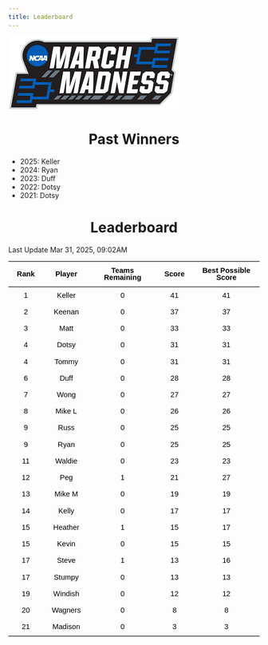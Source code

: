 ```yaml
---
title: Leaderboard
---
```


<link href="/rmarkdown-libs/tabwid/tabwid.css" rel="stylesheet" />
<script src="/rmarkdown-libs/tabwid/tabwid.js"></script>
<style type="text/css">
h1 {
  text-align: center;
}
</style>

![](march_madness_logo.png)

# Past Winners

- 2025: Keller
- 2024: Ryan
- 2023: Duff
- 2022: Dotsy
- 2021: Dotsy

# Leaderboard

Last Update Mar 31, 2025, 09:02AM

<div class="tabwid"><style>.cl-6b60e4b0{}.cl-6b5d05fc{font-family:'Helvetica';font-size:11pt;font-weight:bold;font-style:normal;text-decoration:none;color:rgba(0, 0, 0, 1.00);background-color:transparent;}.cl-6b5d0610{font-family:'Helvetica';font-size:11pt;font-weight:normal;font-style:normal;text-decoration:none;color:rgba(0, 0, 0, 1.00);background-color:transparent;}.cl-6b5e8a76{margin:0;text-align:center;border-bottom: 0 solid rgba(0, 0, 0, 1.00);border-top: 0 solid rgba(0, 0, 0, 1.00);border-left: 0 solid rgba(0, 0, 0, 1.00);border-right: 0 solid rgba(0, 0, 0, 1.00);padding-bottom:5pt;padding-top:5pt;padding-left:5pt;padding-right:5pt;line-height: 1;background-color:transparent;}.cl-6b5e95d4{width:0.659in;background-color:transparent;vertical-align: middle;border-bottom: 1.5pt solid rgba(102, 102, 102, 1.00);border-top: 1.5pt solid rgba(102, 102, 102, 1.00);border-left: 0 solid rgba(0, 0, 0, 1.00);border-right: 0 solid rgba(0, 0, 0, 1.00);margin-bottom:0;margin-top:0;margin-left:0;margin-right:0;}.cl-6b5e95de{width:0.897in;background-color:transparent;vertical-align: middle;border-bottom: 1.5pt solid rgba(102, 102, 102, 1.00);border-top: 1.5pt solid rgba(102, 102, 102, 1.00);border-left: 0 solid rgba(0, 0, 0, 1.00);border-right: 0 solid rgba(0, 0, 0, 1.00);margin-bottom:0;margin-top:0;margin-left:0;margin-right:0;}.cl-6b5e95df{width:1.593in;background-color:transparent;vertical-align: middle;border-bottom: 1.5pt solid rgba(102, 102, 102, 1.00);border-top: 1.5pt solid rgba(102, 102, 102, 1.00);border-left: 0 solid rgba(0, 0, 0, 1.00);border-right: 0 solid rgba(0, 0, 0, 1.00);margin-bottom:0;margin-top:0;margin-left:0;margin-right:0;}.cl-6b5e95e0{width:0.71in;background-color:transparent;vertical-align: middle;border-bottom: 1.5pt solid rgba(102, 102, 102, 1.00);border-top: 1.5pt solid rgba(102, 102, 102, 1.00);border-left: 0 solid rgba(0, 0, 0, 1.00);border-right: 0 solid rgba(0, 0, 0, 1.00);margin-bottom:0;margin-top:0;margin-left:0;margin-right:0;}.cl-6b5e95e8{width:1.754in;background-color:transparent;vertical-align: middle;border-bottom: 1.5pt solid rgba(102, 102, 102, 1.00);border-top: 1.5pt solid rgba(102, 102, 102, 1.00);border-left: 0 solid rgba(0, 0, 0, 1.00);border-right: 0 solid rgba(0, 0, 0, 1.00);margin-bottom:0;margin-top:0;margin-left:0;margin-right:0;}.cl-6b5e95e9{width:0.659in;background-color:transparent;vertical-align: middle;border-bottom: 0 solid rgba(0, 0, 0, 1.00);border-top: 0 solid rgba(0, 0, 0, 1.00);border-left: 0 solid rgba(0, 0, 0, 1.00);border-right: 0 solid rgba(0, 0, 0, 1.00);margin-bottom:0;margin-top:0;margin-left:0;margin-right:0;}.cl-6b5e95ea{width:0.897in;background-color:transparent;vertical-align: middle;border-bottom: 0 solid rgba(0, 0, 0, 1.00);border-top: 0 solid rgba(0, 0, 0, 1.00);border-left: 0 solid rgba(0, 0, 0, 1.00);border-right: 0 solid rgba(0, 0, 0, 1.00);margin-bottom:0;margin-top:0;margin-left:0;margin-right:0;}.cl-6b5e95eb{width:1.593in;background-color:transparent;vertical-align: middle;border-bottom: 0 solid rgba(0, 0, 0, 1.00);border-top: 0 solid rgba(0, 0, 0, 1.00);border-left: 0 solid rgba(0, 0, 0, 1.00);border-right: 0 solid rgba(0, 0, 0, 1.00);margin-bottom:0;margin-top:0;margin-left:0;margin-right:0;}.cl-6b5e95f2{width:0.71in;background-color:transparent;vertical-align: middle;border-bottom: 0 solid rgba(0, 0, 0, 1.00);border-top: 0 solid rgba(0, 0, 0, 1.00);border-left: 0 solid rgba(0, 0, 0, 1.00);border-right: 0 solid rgba(0, 0, 0, 1.00);margin-bottom:0;margin-top:0;margin-left:0;margin-right:0;}.cl-6b5e95f3{width:1.754in;background-color:transparent;vertical-align: middle;border-bottom: 0 solid rgba(0, 0, 0, 1.00);border-top: 0 solid rgba(0, 0, 0, 1.00);border-left: 0 solid rgba(0, 0, 0, 1.00);border-right: 0 solid rgba(0, 0, 0, 1.00);margin-bottom:0;margin-top:0;margin-left:0;margin-right:0;}.cl-6b5e95f4{width:0.659in;background-color:transparent;vertical-align: middle;border-bottom: 0 solid rgba(0, 0, 0, 1.00);border-top: 0 solid rgba(0, 0, 0, 1.00);border-left: 0 solid rgba(0, 0, 0, 1.00);border-right: 0 solid rgba(0, 0, 0, 1.00);margin-bottom:0;margin-top:0;margin-left:0;margin-right:0;}.cl-6b5e95f5{width:0.897in;background-color:transparent;vertical-align: middle;border-bottom: 0 solid rgba(0, 0, 0, 1.00);border-top: 0 solid rgba(0, 0, 0, 1.00);border-left: 0 solid rgba(0, 0, 0, 1.00);border-right: 0 solid rgba(0, 0, 0, 1.00);margin-bottom:0;margin-top:0;margin-left:0;margin-right:0;}.cl-6b5e95fc{width:1.593in;background-color:transparent;vertical-align: middle;border-bottom: 0 solid rgba(0, 0, 0, 1.00);border-top: 0 solid rgba(0, 0, 0, 1.00);border-left: 0 solid rgba(0, 0, 0, 1.00);border-right: 0 solid rgba(0, 0, 0, 1.00);margin-bottom:0;margin-top:0;margin-left:0;margin-right:0;}.cl-6b5e95fd{width:0.71in;background-color:transparent;vertical-align: middle;border-bottom: 0 solid rgba(0, 0, 0, 1.00);border-top: 0 solid rgba(0, 0, 0, 1.00);border-left: 0 solid rgba(0, 0, 0, 1.00);border-right: 0 solid rgba(0, 0, 0, 1.00);margin-bottom:0;margin-top:0;margin-left:0;margin-right:0;}.cl-6b5e95fe{width:1.754in;background-color:transparent;vertical-align: middle;border-bottom: 0 solid rgba(0, 0, 0, 1.00);border-top: 0 solid rgba(0, 0, 0, 1.00);border-left: 0 solid rgba(0, 0, 0, 1.00);border-right: 0 solid rgba(0, 0, 0, 1.00);margin-bottom:0;margin-top:0;margin-left:0;margin-right:0;}.cl-6b5e9606{width:0.659in;background-color:transparent;vertical-align: middle;border-bottom: 0 solid rgba(0, 0, 0, 1.00);border-top: 0 solid rgba(0, 0, 0, 1.00);border-left: 0 solid rgba(0, 0, 0, 1.00);border-right: 0 solid rgba(0, 0, 0, 1.00);margin-bottom:0;margin-top:0;margin-left:0;margin-right:0;}.cl-6b5e9607{width:0.897in;background-color:transparent;vertical-align: middle;border-bottom: 0 solid rgba(0, 0, 0, 1.00);border-top: 0 solid rgba(0, 0, 0, 1.00);border-left: 0 solid rgba(0, 0, 0, 1.00);border-right: 0 solid rgba(0, 0, 0, 1.00);margin-bottom:0;margin-top:0;margin-left:0;margin-right:0;}.cl-6b5e9610{width:1.593in;background-color:transparent;vertical-align: middle;border-bottom: 0 solid rgba(0, 0, 0, 1.00);border-top: 0 solid rgba(0, 0, 0, 1.00);border-left: 0 solid rgba(0, 0, 0, 1.00);border-right: 0 solid rgba(0, 0, 0, 1.00);margin-bottom:0;margin-top:0;margin-left:0;margin-right:0;}.cl-6b5e9611{width:0.71in;background-color:transparent;vertical-align: middle;border-bottom: 0 solid rgba(0, 0, 0, 1.00);border-top: 0 solid rgba(0, 0, 0, 1.00);border-left: 0 solid rgba(0, 0, 0, 1.00);border-right: 0 solid rgba(0, 0, 0, 1.00);margin-bottom:0;margin-top:0;margin-left:0;margin-right:0;}.cl-6b5e961a{width:1.754in;background-color:transparent;vertical-align: middle;border-bottom: 0 solid rgba(0, 0, 0, 1.00);border-top: 0 solid rgba(0, 0, 0, 1.00);border-left: 0 solid rgba(0, 0, 0, 1.00);border-right: 0 solid rgba(0, 0, 0, 1.00);margin-bottom:0;margin-top:0;margin-left:0;margin-right:0;}.cl-6b5e961b{width:0.659in;background-color:transparent;vertical-align: middle;border-bottom: 0 solid rgba(0, 0, 0, 1.00);border-top: 0 solid rgba(0, 0, 0, 1.00);border-left: 0 solid rgba(0, 0, 0, 1.00);border-right: 0 solid rgba(0, 0, 0, 1.00);margin-bottom:0;margin-top:0;margin-left:0;margin-right:0;}.cl-6b5e9624{width:0.897in;background-color:transparent;vertical-align: middle;border-bottom: 0 solid rgba(0, 0, 0, 1.00);border-top: 0 solid rgba(0, 0, 0, 1.00);border-left: 0 solid rgba(0, 0, 0, 1.00);border-right: 0 solid rgba(0, 0, 0, 1.00);margin-bottom:0;margin-top:0;margin-left:0;margin-right:0;}.cl-6b5e9625{width:1.593in;background-color:transparent;vertical-align: middle;border-bottom: 0 solid rgba(0, 0, 0, 1.00);border-top: 0 solid rgba(0, 0, 0, 1.00);border-left: 0 solid rgba(0, 0, 0, 1.00);border-right: 0 solid rgba(0, 0, 0, 1.00);margin-bottom:0;margin-top:0;margin-left:0;margin-right:0;}.cl-6b5e9626{width:0.71in;background-color:transparent;vertical-align: middle;border-bottom: 0 solid rgba(0, 0, 0, 1.00);border-top: 0 solid rgba(0, 0, 0, 1.00);border-left: 0 solid rgba(0, 0, 0, 1.00);border-right: 0 solid rgba(0, 0, 0, 1.00);margin-bottom:0;margin-top:0;margin-left:0;margin-right:0;}.cl-6b5e9627{width:1.754in;background-color:transparent;vertical-align: middle;border-bottom: 0 solid rgba(0, 0, 0, 1.00);border-top: 0 solid rgba(0, 0, 0, 1.00);border-left: 0 solid rgba(0, 0, 0, 1.00);border-right: 0 solid rgba(0, 0, 0, 1.00);margin-bottom:0;margin-top:0;margin-left:0;margin-right:0;}.cl-6b5e962e{width:0.659in;background-color:transparent;vertical-align: middle;border-bottom: 0 solid rgba(0, 0, 0, 1.00);border-top: 0 solid rgba(0, 0, 0, 1.00);border-left: 0 solid rgba(0, 0, 0, 1.00);border-right: 0 solid rgba(0, 0, 0, 1.00);margin-bottom:0;margin-top:0;margin-left:0;margin-right:0;}.cl-6b5e962f{width:0.897in;background-color:transparent;vertical-align: middle;border-bottom: 0 solid rgba(0, 0, 0, 1.00);border-top: 0 solid rgba(0, 0, 0, 1.00);border-left: 0 solid rgba(0, 0, 0, 1.00);border-right: 0 solid rgba(0, 0, 0, 1.00);margin-bottom:0;margin-top:0;margin-left:0;margin-right:0;}.cl-6b5e9630{width:1.593in;background-color:transparent;vertical-align: middle;border-bottom: 0 solid rgba(0, 0, 0, 1.00);border-top: 0 solid rgba(0, 0, 0, 1.00);border-left: 0 solid rgba(0, 0, 0, 1.00);border-right: 0 solid rgba(0, 0, 0, 1.00);margin-bottom:0;margin-top:0;margin-left:0;margin-right:0;}.cl-6b5e9638{width:0.71in;background-color:transparent;vertical-align: middle;border-bottom: 0 solid rgba(0, 0, 0, 1.00);border-top: 0 solid rgba(0, 0, 0, 1.00);border-left: 0 solid rgba(0, 0, 0, 1.00);border-right: 0 solid rgba(0, 0, 0, 1.00);margin-bottom:0;margin-top:0;margin-left:0;margin-right:0;}.cl-6b5e9639{width:1.754in;background-color:transparent;vertical-align: middle;border-bottom: 0 solid rgba(0, 0, 0, 1.00);border-top: 0 solid rgba(0, 0, 0, 1.00);border-left: 0 solid rgba(0, 0, 0, 1.00);border-right: 0 solid rgba(0, 0, 0, 1.00);margin-bottom:0;margin-top:0;margin-left:0;margin-right:0;}.cl-6b5e963a{width:0.659in;background-color:transparent;vertical-align: middle;border-bottom: 0 solid rgba(0, 0, 0, 1.00);border-top: 0 solid rgba(0, 0, 0, 1.00);border-left: 0 solid rgba(0, 0, 0, 1.00);border-right: 0 solid rgba(0, 0, 0, 1.00);margin-bottom:0;margin-top:0;margin-left:0;margin-right:0;}.cl-6b5e963b{width:0.897in;background-color:transparent;vertical-align: middle;border-bottom: 0 solid rgba(0, 0, 0, 1.00);border-top: 0 solid rgba(0, 0, 0, 1.00);border-left: 0 solid rgba(0, 0, 0, 1.00);border-right: 0 solid rgba(0, 0, 0, 1.00);margin-bottom:0;margin-top:0;margin-left:0;margin-right:0;}.cl-6b5e9642{width:1.593in;background-color:transparent;vertical-align: middle;border-bottom: 0 solid rgba(0, 0, 0, 1.00);border-top: 0 solid rgba(0, 0, 0, 1.00);border-left: 0 solid rgba(0, 0, 0, 1.00);border-right: 0 solid rgba(0, 0, 0, 1.00);margin-bottom:0;margin-top:0;margin-left:0;margin-right:0;}.cl-6b5e9643{width:0.71in;background-color:transparent;vertical-align: middle;border-bottom: 0 solid rgba(0, 0, 0, 1.00);border-top: 0 solid rgba(0, 0, 0, 1.00);border-left: 0 solid rgba(0, 0, 0, 1.00);border-right: 0 solid rgba(0, 0, 0, 1.00);margin-bottom:0;margin-top:0;margin-left:0;margin-right:0;}.cl-6b5e9644{width:1.754in;background-color:transparent;vertical-align: middle;border-bottom: 0 solid rgba(0, 0, 0, 1.00);border-top: 0 solid rgba(0, 0, 0, 1.00);border-left: 0 solid rgba(0, 0, 0, 1.00);border-right: 0 solid rgba(0, 0, 0, 1.00);margin-bottom:0;margin-top:0;margin-left:0;margin-right:0;}.cl-6b5e964c{width:0.659in;background-color:transparent;vertical-align: middle;border-bottom: 0 solid rgba(0, 0, 0, 1.00);border-top: 0 solid rgba(0, 0, 0, 1.00);border-left: 0 solid rgba(0, 0, 0, 1.00);border-right: 0 solid rgba(0, 0, 0, 1.00);margin-bottom:0;margin-top:0;margin-left:0;margin-right:0;}.cl-6b5e964d{width:0.897in;background-color:transparent;vertical-align: middle;border-bottom: 0 solid rgba(0, 0, 0, 1.00);border-top: 0 solid rgba(0, 0, 0, 1.00);border-left: 0 solid rgba(0, 0, 0, 1.00);border-right: 0 solid rgba(0, 0, 0, 1.00);margin-bottom:0;margin-top:0;margin-left:0;margin-right:0;}.cl-6b5e964e{width:1.593in;background-color:transparent;vertical-align: middle;border-bottom: 0 solid rgba(0, 0, 0, 1.00);border-top: 0 solid rgba(0, 0, 0, 1.00);border-left: 0 solid rgba(0, 0, 0, 1.00);border-right: 0 solid rgba(0, 0, 0, 1.00);margin-bottom:0;margin-top:0;margin-left:0;margin-right:0;}.cl-6b5e964f{width:0.71in;background-color:transparent;vertical-align: middle;border-bottom: 0 solid rgba(0, 0, 0, 1.00);border-top: 0 solid rgba(0, 0, 0, 1.00);border-left: 0 solid rgba(0, 0, 0, 1.00);border-right: 0 solid rgba(0, 0, 0, 1.00);margin-bottom:0;margin-top:0;margin-left:0;margin-right:0;}.cl-6b5e9656{width:1.754in;background-color:transparent;vertical-align: middle;border-bottom: 0 solid rgba(0, 0, 0, 1.00);border-top: 0 solid rgba(0, 0, 0, 1.00);border-left: 0 solid rgba(0, 0, 0, 1.00);border-right: 0 solid rgba(0, 0, 0, 1.00);margin-bottom:0;margin-top:0;margin-left:0;margin-right:0;}.cl-6b5e9657{width:0.659in;background-color:transparent;vertical-align: middle;border-bottom: 0 solid rgba(0, 0, 0, 1.00);border-top: 0 solid rgba(0, 0, 0, 1.00);border-left: 0 solid rgba(0, 0, 0, 1.00);border-right: 0 solid rgba(0, 0, 0, 1.00);margin-bottom:0;margin-top:0;margin-left:0;margin-right:0;}.cl-6b5e9658{width:0.897in;background-color:transparent;vertical-align: middle;border-bottom: 0 solid rgba(0, 0, 0, 1.00);border-top: 0 solid rgba(0, 0, 0, 1.00);border-left: 0 solid rgba(0, 0, 0, 1.00);border-right: 0 solid rgba(0, 0, 0, 1.00);margin-bottom:0;margin-top:0;margin-left:0;margin-right:0;}.cl-6b5e9659{width:1.593in;background-color:transparent;vertical-align: middle;border-bottom: 0 solid rgba(0, 0, 0, 1.00);border-top: 0 solid rgba(0, 0, 0, 1.00);border-left: 0 solid rgba(0, 0, 0, 1.00);border-right: 0 solid rgba(0, 0, 0, 1.00);margin-bottom:0;margin-top:0;margin-left:0;margin-right:0;}.cl-6b5e9660{width:0.71in;background-color:transparent;vertical-align: middle;border-bottom: 0 solid rgba(0, 0, 0, 1.00);border-top: 0 solid rgba(0, 0, 0, 1.00);border-left: 0 solid rgba(0, 0, 0, 1.00);border-right: 0 solid rgba(0, 0, 0, 1.00);margin-bottom:0;margin-top:0;margin-left:0;margin-right:0;}.cl-6b5e9661{width:1.754in;background-color:transparent;vertical-align: middle;border-bottom: 0 solid rgba(0, 0, 0, 1.00);border-top: 0 solid rgba(0, 0, 0, 1.00);border-left: 0 solid rgba(0, 0, 0, 1.00);border-right: 0 solid rgba(0, 0, 0, 1.00);margin-bottom:0;margin-top:0;margin-left:0;margin-right:0;}.cl-6b5e966a{width:0.659in;background-color:transparent;vertical-align: middle;border-bottom: 0 solid rgba(0, 0, 0, 1.00);border-top: 0 solid rgba(0, 0, 0, 1.00);border-left: 0 solid rgba(0, 0, 0, 1.00);border-right: 0 solid rgba(0, 0, 0, 1.00);margin-bottom:0;margin-top:0;margin-left:0;margin-right:0;}.cl-6b5e966b{width:0.897in;background-color:transparent;vertical-align: middle;border-bottom: 0 solid rgba(0, 0, 0, 1.00);border-top: 0 solid rgba(0, 0, 0, 1.00);border-left: 0 solid rgba(0, 0, 0, 1.00);border-right: 0 solid rgba(0, 0, 0, 1.00);margin-bottom:0;margin-top:0;margin-left:0;margin-right:0;}.cl-6b5e9674{width:1.593in;background-color:transparent;vertical-align: middle;border-bottom: 0 solid rgba(0, 0, 0, 1.00);border-top: 0 solid rgba(0, 0, 0, 1.00);border-left: 0 solid rgba(0, 0, 0, 1.00);border-right: 0 solid rgba(0, 0, 0, 1.00);margin-bottom:0;margin-top:0;margin-left:0;margin-right:0;}.cl-6b5e9675{width:0.71in;background-color:transparent;vertical-align: middle;border-bottom: 0 solid rgba(0, 0, 0, 1.00);border-top: 0 solid rgba(0, 0, 0, 1.00);border-left: 0 solid rgba(0, 0, 0, 1.00);border-right: 0 solid rgba(0, 0, 0, 1.00);margin-bottom:0;margin-top:0;margin-left:0;margin-right:0;}.cl-6b5e9676{width:1.754in;background-color:transparent;vertical-align: middle;border-bottom: 0 solid rgba(0, 0, 0, 1.00);border-top: 0 solid rgba(0, 0, 0, 1.00);border-left: 0 solid rgba(0, 0, 0, 1.00);border-right: 0 solid rgba(0, 0, 0, 1.00);margin-bottom:0;margin-top:0;margin-left:0;margin-right:0;}.cl-6b5e9677{width:0.659in;background-color:transparent;vertical-align: middle;border-bottom: 0 solid rgba(0, 0, 0, 1.00);border-top: 0 solid rgba(0, 0, 0, 1.00);border-left: 0 solid rgba(0, 0, 0, 1.00);border-right: 0 solid rgba(0, 0, 0, 1.00);margin-bottom:0;margin-top:0;margin-left:0;margin-right:0;}.cl-6b5e967e{width:0.897in;background-color:transparent;vertical-align: middle;border-bottom: 0 solid rgba(0, 0, 0, 1.00);border-top: 0 solid rgba(0, 0, 0, 1.00);border-left: 0 solid rgba(0, 0, 0, 1.00);border-right: 0 solid rgba(0, 0, 0, 1.00);margin-bottom:0;margin-top:0;margin-left:0;margin-right:0;}.cl-6b5e967f{width:1.593in;background-color:transparent;vertical-align: middle;border-bottom: 0 solid rgba(0, 0, 0, 1.00);border-top: 0 solid rgba(0, 0, 0, 1.00);border-left: 0 solid rgba(0, 0, 0, 1.00);border-right: 0 solid rgba(0, 0, 0, 1.00);margin-bottom:0;margin-top:0;margin-left:0;margin-right:0;}.cl-6b5e9680{width:0.71in;background-color:transparent;vertical-align: middle;border-bottom: 0 solid rgba(0, 0, 0, 1.00);border-top: 0 solid rgba(0, 0, 0, 1.00);border-left: 0 solid rgba(0, 0, 0, 1.00);border-right: 0 solid rgba(0, 0, 0, 1.00);margin-bottom:0;margin-top:0;margin-left:0;margin-right:0;}.cl-6b5e9688{width:1.754in;background-color:transparent;vertical-align: middle;border-bottom: 0 solid rgba(0, 0, 0, 1.00);border-top: 0 solid rgba(0, 0, 0, 1.00);border-left: 0 solid rgba(0, 0, 0, 1.00);border-right: 0 solid rgba(0, 0, 0, 1.00);margin-bottom:0;margin-top:0;margin-left:0;margin-right:0;}.cl-6b5e9689{width:0.659in;background-color:transparent;vertical-align: middle;border-bottom: 1.5pt solid rgba(102, 102, 102, 1.00);border-top: 0 solid rgba(0, 0, 0, 1.00);border-left: 0 solid rgba(0, 0, 0, 1.00);border-right: 0 solid rgba(0, 0, 0, 1.00);margin-bottom:0;margin-top:0;margin-left:0;margin-right:0;}.cl-6b5e968a{width:0.897in;background-color:transparent;vertical-align: middle;border-bottom: 1.5pt solid rgba(102, 102, 102, 1.00);border-top: 0 solid rgba(0, 0, 0, 1.00);border-left: 0 solid rgba(0, 0, 0, 1.00);border-right: 0 solid rgba(0, 0, 0, 1.00);margin-bottom:0;margin-top:0;margin-left:0;margin-right:0;}.cl-6b5e9692{width:1.593in;background-color:transparent;vertical-align: middle;border-bottom: 1.5pt solid rgba(102, 102, 102, 1.00);border-top: 0 solid rgba(0, 0, 0, 1.00);border-left: 0 solid rgba(0, 0, 0, 1.00);border-right: 0 solid rgba(0, 0, 0, 1.00);margin-bottom:0;margin-top:0;margin-left:0;margin-right:0;}.cl-6b5e9693{width:0.71in;background-color:transparent;vertical-align: middle;border-bottom: 1.5pt solid rgba(102, 102, 102, 1.00);border-top: 0 solid rgba(0, 0, 0, 1.00);border-left: 0 solid rgba(0, 0, 0, 1.00);border-right: 0 solid rgba(0, 0, 0, 1.00);margin-bottom:0;margin-top:0;margin-left:0;margin-right:0;}.cl-6b5e9694{width:1.754in;background-color:transparent;vertical-align: middle;border-bottom: 1.5pt solid rgba(102, 102, 102, 1.00);border-top: 0 solid rgba(0, 0, 0, 1.00);border-left: 0 solid rgba(0, 0, 0, 1.00);border-right: 0 solid rgba(0, 0, 0, 1.00);margin-bottom:0;margin-top:0;margin-left:0;margin-right:0;}</style><table data-quarto-disable-processing='true' class='cl-6b60e4b0'><thead><tr style="overflow-wrap:break-word;"><th class="cl-6b5e95d4"><p class="cl-6b5e8a76"><span class="cl-6b5d05fc">Rank</span></p></th><th class="cl-6b5e95de"><p class="cl-6b5e8a76"><span class="cl-6b5d05fc">Player</span></p></th><th class="cl-6b5e95df"><p class="cl-6b5e8a76"><span class="cl-6b5d05fc">Teams Remaining</span></p></th><th class="cl-6b5e95e0"><p class="cl-6b5e8a76"><span class="cl-6b5d05fc">Score</span></p></th><th class="cl-6b5e95e8"><p class="cl-6b5e8a76"><span class="cl-6b5d05fc">Best Possible Score</span></p></th></tr></thead><tbody><tr style="overflow-wrap:break-word;"><td class="cl-6b5e95e9"><p class="cl-6b5e8a76"><span class="cl-6b5d0610">1</span></p></td><td class="cl-6b5e95ea"><p class="cl-6b5e8a76"><span class="cl-6b5d0610">Keller</span></p></td><td class="cl-6b5e95eb"><p class="cl-6b5e8a76"><span class="cl-6b5d0610">0</span></p></td><td class="cl-6b5e95f2"><p class="cl-6b5e8a76"><span class="cl-6b5d0610">41</span></p></td><td class="cl-6b5e95f3"><p class="cl-6b5e8a76"><span class="cl-6b5d0610">41</span></p></td></tr><tr style="overflow-wrap:break-word;"><td class="cl-6b5e95e9"><p class="cl-6b5e8a76"><span class="cl-6b5d0610">2</span></p></td><td class="cl-6b5e95ea"><p class="cl-6b5e8a76"><span class="cl-6b5d0610">Keenan</span></p></td><td class="cl-6b5e95eb"><p class="cl-6b5e8a76"><span class="cl-6b5d0610">0</span></p></td><td class="cl-6b5e95f2"><p class="cl-6b5e8a76"><span class="cl-6b5d0610">37</span></p></td><td class="cl-6b5e95f3"><p class="cl-6b5e8a76"><span class="cl-6b5d0610">37</span></p></td></tr><tr style="overflow-wrap:break-word;"><td class="cl-6b5e95f4"><p class="cl-6b5e8a76"><span class="cl-6b5d0610">3</span></p></td><td class="cl-6b5e95f5"><p class="cl-6b5e8a76"><span class="cl-6b5d0610">Matt</span></p></td><td class="cl-6b5e95fc"><p class="cl-6b5e8a76"><span class="cl-6b5d0610">0</span></p></td><td class="cl-6b5e95fd"><p class="cl-6b5e8a76"><span class="cl-6b5d0610">33</span></p></td><td class="cl-6b5e95fe"><p class="cl-6b5e8a76"><span class="cl-6b5d0610">33</span></p></td></tr><tr style="overflow-wrap:break-word;"><td class="cl-6b5e9606"><p class="cl-6b5e8a76"><span class="cl-6b5d0610">4</span></p></td><td class="cl-6b5e9607"><p class="cl-6b5e8a76"><span class="cl-6b5d0610">Dotsy</span></p></td><td class="cl-6b5e9610"><p class="cl-6b5e8a76"><span class="cl-6b5d0610">0</span></p></td><td class="cl-6b5e9611"><p class="cl-6b5e8a76"><span class="cl-6b5d0610">31</span></p></td><td class="cl-6b5e961a"><p class="cl-6b5e8a76"><span class="cl-6b5d0610">31</span></p></td></tr><tr style="overflow-wrap:break-word;"><td class="cl-6b5e9606"><p class="cl-6b5e8a76"><span class="cl-6b5d0610">4</span></p></td><td class="cl-6b5e9607"><p class="cl-6b5e8a76"><span class="cl-6b5d0610">Tommy</span></p></td><td class="cl-6b5e9610"><p class="cl-6b5e8a76"><span class="cl-6b5d0610">0</span></p></td><td class="cl-6b5e9611"><p class="cl-6b5e8a76"><span class="cl-6b5d0610">31</span></p></td><td class="cl-6b5e961a"><p class="cl-6b5e8a76"><span class="cl-6b5d0610">31</span></p></td></tr><tr style="overflow-wrap:break-word;"><td class="cl-6b5e961b"><p class="cl-6b5e8a76"><span class="cl-6b5d0610">6</span></p></td><td class="cl-6b5e9624"><p class="cl-6b5e8a76"><span class="cl-6b5d0610">Duff</span></p></td><td class="cl-6b5e9625"><p class="cl-6b5e8a76"><span class="cl-6b5d0610">0</span></p></td><td class="cl-6b5e9626"><p class="cl-6b5e8a76"><span class="cl-6b5d0610">28</span></p></td><td class="cl-6b5e9627"><p class="cl-6b5e8a76"><span class="cl-6b5d0610">28</span></p></td></tr><tr style="overflow-wrap:break-word;"><td class="cl-6b5e962e"><p class="cl-6b5e8a76"><span class="cl-6b5d0610">7</span></p></td><td class="cl-6b5e962f"><p class="cl-6b5e8a76"><span class="cl-6b5d0610">Wong</span></p></td><td class="cl-6b5e9630"><p class="cl-6b5e8a76"><span class="cl-6b5d0610">0</span></p></td><td class="cl-6b5e9638"><p class="cl-6b5e8a76"><span class="cl-6b5d0610">27</span></p></td><td class="cl-6b5e9639"><p class="cl-6b5e8a76"><span class="cl-6b5d0610">27</span></p></td></tr><tr style="overflow-wrap:break-word;"><td class="cl-6b5e95e9"><p class="cl-6b5e8a76"><span class="cl-6b5d0610">8</span></p></td><td class="cl-6b5e95ea"><p class="cl-6b5e8a76"><span class="cl-6b5d0610">Mike L</span></p></td><td class="cl-6b5e95eb"><p class="cl-6b5e8a76"><span class="cl-6b5d0610">0</span></p></td><td class="cl-6b5e95f2"><p class="cl-6b5e8a76"><span class="cl-6b5d0610">26</span></p></td><td class="cl-6b5e95f3"><p class="cl-6b5e8a76"><span class="cl-6b5d0610">26</span></p></td></tr><tr style="overflow-wrap:break-word;"><td class="cl-6b5e963a"><p class="cl-6b5e8a76"><span class="cl-6b5d0610">9</span></p></td><td class="cl-6b5e963b"><p class="cl-6b5e8a76"><span class="cl-6b5d0610">Russ</span></p></td><td class="cl-6b5e9642"><p class="cl-6b5e8a76"><span class="cl-6b5d0610">0</span></p></td><td class="cl-6b5e9643"><p class="cl-6b5e8a76"><span class="cl-6b5d0610">25</span></p></td><td class="cl-6b5e9644"><p class="cl-6b5e8a76"><span class="cl-6b5d0610">25</span></p></td></tr><tr style="overflow-wrap:break-word;"><td class="cl-6b5e9606"><p class="cl-6b5e8a76"><span class="cl-6b5d0610">9</span></p></td><td class="cl-6b5e9607"><p class="cl-6b5e8a76"><span class="cl-6b5d0610">Ryan</span></p></td><td class="cl-6b5e9610"><p class="cl-6b5e8a76"><span class="cl-6b5d0610">0</span></p></td><td class="cl-6b5e9611"><p class="cl-6b5e8a76"><span class="cl-6b5d0610">25</span></p></td><td class="cl-6b5e961a"><p class="cl-6b5e8a76"><span class="cl-6b5d0610">25</span></p></td></tr><tr style="overflow-wrap:break-word;"><td class="cl-6b5e964c"><p class="cl-6b5e8a76"><span class="cl-6b5d0610">11</span></p></td><td class="cl-6b5e964d"><p class="cl-6b5e8a76"><span class="cl-6b5d0610">Waldie</span></p></td><td class="cl-6b5e964e"><p class="cl-6b5e8a76"><span class="cl-6b5d0610">0</span></p></td><td class="cl-6b5e964f"><p class="cl-6b5e8a76"><span class="cl-6b5d0610">23</span></p></td><td class="cl-6b5e9656"><p class="cl-6b5e8a76"><span class="cl-6b5d0610">23</span></p></td></tr><tr style="overflow-wrap:break-word;"><td class="cl-6b5e962e"><p class="cl-6b5e8a76"><span class="cl-6b5d0610">12</span></p></td><td class="cl-6b5e962f"><p class="cl-6b5e8a76"><span class="cl-6b5d0610">Peg</span></p></td><td class="cl-6b5e9630"><p class="cl-6b5e8a76"><span class="cl-6b5d0610">1</span></p></td><td class="cl-6b5e9638"><p class="cl-6b5e8a76"><span class="cl-6b5d0610">21</span></p></td><td class="cl-6b5e9639"><p class="cl-6b5e8a76"><span class="cl-6b5d0610">27</span></p></td></tr><tr style="overflow-wrap:break-word;"><td class="cl-6b5e95e9"><p class="cl-6b5e8a76"><span class="cl-6b5d0610">13</span></p></td><td class="cl-6b5e95ea"><p class="cl-6b5e8a76"><span class="cl-6b5d0610">Mike M</span></p></td><td class="cl-6b5e95eb"><p class="cl-6b5e8a76"><span class="cl-6b5d0610">0</span></p></td><td class="cl-6b5e95f2"><p class="cl-6b5e8a76"><span class="cl-6b5d0610">19</span></p></td><td class="cl-6b5e95f3"><p class="cl-6b5e8a76"><span class="cl-6b5d0610">19</span></p></td></tr><tr style="overflow-wrap:break-word;"><td class="cl-6b5e9606"><p class="cl-6b5e8a76"><span class="cl-6b5d0610">14</span></p></td><td class="cl-6b5e9607"><p class="cl-6b5e8a76"><span class="cl-6b5d0610">Kelly</span></p></td><td class="cl-6b5e9610"><p class="cl-6b5e8a76"><span class="cl-6b5d0610">0</span></p></td><td class="cl-6b5e9611"><p class="cl-6b5e8a76"><span class="cl-6b5d0610">17</span></p></td><td class="cl-6b5e961a"><p class="cl-6b5e8a76"><span class="cl-6b5d0610">17</span></p></td></tr><tr style="overflow-wrap:break-word;"><td class="cl-6b5e964c"><p class="cl-6b5e8a76"><span class="cl-6b5d0610">15</span></p></td><td class="cl-6b5e964d"><p class="cl-6b5e8a76"><span class="cl-6b5d0610">Heather</span></p></td><td class="cl-6b5e964e"><p class="cl-6b5e8a76"><span class="cl-6b5d0610">1</span></p></td><td class="cl-6b5e964f"><p class="cl-6b5e8a76"><span class="cl-6b5d0610">15</span></p></td><td class="cl-6b5e9656"><p class="cl-6b5e8a76"><span class="cl-6b5d0610">17</span></p></td></tr><tr style="overflow-wrap:break-word;"><td class="cl-6b5e95e9"><p class="cl-6b5e8a76"><span class="cl-6b5d0610">15</span></p></td><td class="cl-6b5e95ea"><p class="cl-6b5e8a76"><span class="cl-6b5d0610">Kevin</span></p></td><td class="cl-6b5e95eb"><p class="cl-6b5e8a76"><span class="cl-6b5d0610">0</span></p></td><td class="cl-6b5e95f2"><p class="cl-6b5e8a76"><span class="cl-6b5d0610">15</span></p></td><td class="cl-6b5e95f3"><p class="cl-6b5e8a76"><span class="cl-6b5d0610">15</span></p></td></tr><tr style="overflow-wrap:break-word;"><td class="cl-6b5e9657"><p class="cl-6b5e8a76"><span class="cl-6b5d0610">17</span></p></td><td class="cl-6b5e9658"><p class="cl-6b5e8a76"><span class="cl-6b5d0610">Steve</span></p></td><td class="cl-6b5e9659"><p class="cl-6b5e8a76"><span class="cl-6b5d0610">1</span></p></td><td class="cl-6b5e9660"><p class="cl-6b5e8a76"><span class="cl-6b5d0610">13</span></p></td><td class="cl-6b5e9661"><p class="cl-6b5e8a76"><span class="cl-6b5d0610">16</span></p></td></tr><tr style="overflow-wrap:break-word;"><td class="cl-6b5e966a"><p class="cl-6b5e8a76"><span class="cl-6b5d0610">17</span></p></td><td class="cl-6b5e966b"><p class="cl-6b5e8a76"><span class="cl-6b5d0610">Stumpy</span></p></td><td class="cl-6b5e9674"><p class="cl-6b5e8a76"><span class="cl-6b5d0610">0</span></p></td><td class="cl-6b5e9675"><p class="cl-6b5e8a76"><span class="cl-6b5d0610">13</span></p></td><td class="cl-6b5e9676"><p class="cl-6b5e8a76"><span class="cl-6b5d0610">13</span></p></td></tr><tr style="overflow-wrap:break-word;"><td class="cl-6b5e9677"><p class="cl-6b5e8a76"><span class="cl-6b5d0610">19</span></p></td><td class="cl-6b5e967e"><p class="cl-6b5e8a76"><span class="cl-6b5d0610">Windish</span></p></td><td class="cl-6b5e967f"><p class="cl-6b5e8a76"><span class="cl-6b5d0610">0</span></p></td><td class="cl-6b5e9680"><p class="cl-6b5e8a76"><span class="cl-6b5d0610">12</span></p></td><td class="cl-6b5e9688"><p class="cl-6b5e8a76"><span class="cl-6b5d0610">12</span></p></td></tr><tr style="overflow-wrap:break-word;"><td class="cl-6b5e962e"><p class="cl-6b5e8a76"><span class="cl-6b5d0610">20</span></p></td><td class="cl-6b5e962f"><p class="cl-6b5e8a76"><span class="cl-6b5d0610">Wagners</span></p></td><td class="cl-6b5e9630"><p class="cl-6b5e8a76"><span class="cl-6b5d0610">0</span></p></td><td class="cl-6b5e9638"><p class="cl-6b5e8a76"><span class="cl-6b5d0610">8</span></p></td><td class="cl-6b5e9639"><p class="cl-6b5e8a76"><span class="cl-6b5d0610">8</span></p></td></tr><tr style="overflow-wrap:break-word;"><td class="cl-6b5e9689"><p class="cl-6b5e8a76"><span class="cl-6b5d0610">21</span></p></td><td class="cl-6b5e968a"><p class="cl-6b5e8a76"><span class="cl-6b5d0610">Madison</span></p></td><td class="cl-6b5e9692"><p class="cl-6b5e8a76"><span class="cl-6b5d0610">0</span></p></td><td class="cl-6b5e9693"><p class="cl-6b5e8a76"><span class="cl-6b5d0610">3</span></p></td><td class="cl-6b5e9694"><p class="cl-6b5e8a76"><span class="cl-6b5d0610">3</span></p></td></tr></tbody></table></div>
